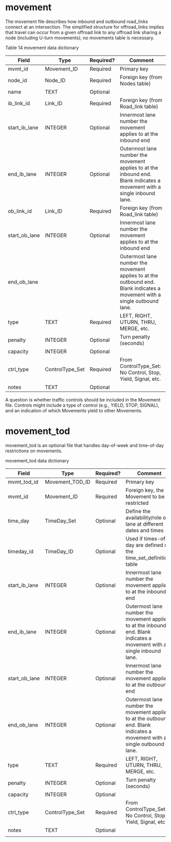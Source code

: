 # movement

The movement file describes how inbound and outbound road\_links
connect at an intersection. The simplified structure for offroad\_links
implies that travel can occur from a given offroad link to any offroad
link sharing a node (including U-turn movements); no movements table is necessary.

Table 14 movement data dictionary

| Field                                           | Type             | Required? | Comment                                                      |
| ----------------------------------------------- | ---------------- | --------- | ------------------------------------------------------------ |
| <span class="underline">mvmt\_id</span> | Movement\_ID | Required  | Primary key                                                  |
| <span class="underline">node\_id</span>         | Node\_ID         | Required  | Foreign key (from Nodes table)                               |
| name                                            | TEXT             | Optional  |                                                              |
| <span class="underline">ib_link_id</span>         | Link\_ID         | Required  | Foreign key (from Road\_link table)                          |
| <span class="underline">start_ib_lane</span>         | INTEGER          | Optional  | Innermost lane number the movement applies to at the inbound end                                            |
| end_ib_lane	|INTEGER	| Optional	| Outermost lane number the movement applies to at the inbound end. Blank indicates a movement with a single inbound lane.	|
| <span class="underline">ob_link_id</span>         | Link\_ID         | Required  | Foreign key (from Road\_link table)                          |
| <span class="underline">start_ob_lane</span>         | INTEGER          | Optional  | Innermost lane number the movement applies to at the inbound end                       |
| end_ob_lane	|	|	| Outermost lane number the movement applies to at the outbound end. Blank indicates a movement with a single outbound lane.	|
| type                                            | TEXT             | Required  | LEFT, RIGHT, UTURN, THRU, MERGE, etc.                        |
| penalty                                         | INTEGER          | Optional  | Turn penalty (seconds)                                       |
| capacity                                        | INTEGER          | Optional  |                                                              |
| ctrl_type                                         | ControlType\_Set | Required  | From ControlType\_Set: No Control, Stop, Yield, Signal, etc. |
| notes                                           | TEXT             | Optional  |                                                              |

A question is whether traffic controls should be included in the
Movement file. Controls might include a type of control (e.g., YIELD,
STOP, SIGNAL), and an indication of which Movements yield to other
Movements.

# movement_tod

movement_tod is an optional file that handles day-of-week and
time-of-day restrictions on movements.

movement_tod data dictionary

| Field                                                | Type                  | Required? | Comment                                                                  |
| ---------------------------------------------------- | --------------------- | --------- | ------------------------------------------------------------------------ |
| mvmt_tod\_id | Movement_TOD\_ID | Required  | Primary key                                                              |
| mvmt\_id        | Movement\_ID        | Required  | Foreign key, the Movement to be restricted                             |
| time_day               | TimeDay\_Set          | Optional  | Define the availability/role of lane at different dates and times        |
| timeday_id      | TimeDay\_ID 	| Optional  | Used if times-of-day are defined on the time_set_definitions table   |
| start_ib_lane	| INTEGER          | Optional  | Innermost lane number the movement applies to at the inbound end |
| end_ib_lane	| INTEGER          | Optional  | Outermost lane number the movement applies to at the inbound end. Blank indicates a movement with a single inbound lane.	|
| start_ob_lane	| INTEGER          | Optional  | Innermost lane number the movement applies to at the outbound end	|
| end_ob_lane	| INTEGER          | Optional  | Outermost lane number the movement applies to at the outbound end. Blank indicates a movement with a single outbound lane.	|
| type                                            | TEXT             | Required  | LEFT, RIGHT, UTURN, THRU, MERGE, etc.                        |
| penalty                                         | INTEGER          | Optional  | Turn penalty (seconds)                                       |
| capacity                                        | INTEGER          | Optional  |                                                              |
| ctrl_type                                         | ControlType\_Set | Required  | From ControlType\_Set: No Control, Stop, Yield, Signal, etc. |
| notes                                           | TEXT             | Optional  |                                                              |
                                                             |

